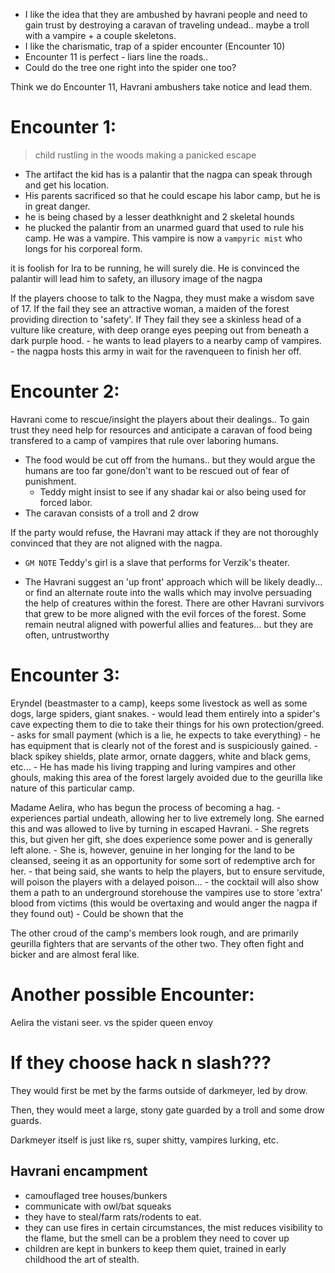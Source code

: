 - I like the idea that they are ambushed by havrani people and need to gain trust by destroying a caravan of traveling undead.. maybe a troll with a vampire + a couple skeletons.
- I like the charismatic, trap of a spider encounter (Encounter 10)
- Encounter 11 is perfect - liars line the roads..
- Could do the tree one right into the spider one too?

Think we do Encounter 11, Havrani ambushers take notice and lead them.

# Encounter 1:

> child rustling in the woods making a panicked escape

- The artifact the kid has is a palantir that the nagpa can speak through and get his location. 
- His parents sacrificed so that he could escape his labor camp, but he is in great danger.
- he is being chased by a lesser deathknight and 2 skeletal hounds
- he plucked the palantir from an unarmed guard that used to rule his camp. He was a vampire. This vampire is now a `vampyric mist` who longs for his corporeal form.

it is foolish for Ira to be running, he will surely die. He is convinced the palantir will lead him to safety, an illusory image of the nagpa

If the players choose to talk to the Nagpa, they must make a wisdom save of 17. If the fail they see an attractive woman, a maiden of the forest providing direction to 'safety'. If They fail they see a skinless head of a vulture like creature, with deep orange eyes peeping out from beneath a dark purple hood.
    - he wants to lead players to a nearby camp of vampires.
    - the nagpa hosts this army in wait for the ravenqueen to finish her off.

# Encounter 2:

Havrani come to rescue/insight the players about their dealings.. To gain trust they need help for resources and anticipate a caravan of food being transfered to a camp of vampires that rule over laboring humans. 

- The food would be cut off from the humans.. but they would argue the humans are too far gone/don't want to be rescued out of fear of punishment.
    - Teddy might insist to see if any shadar kai or also being used for forced labor.
- The caravan consists of a troll and 2 drow

If the party would refuse, the Havrani may attack if they are not thoroughly convinced that they are not aligned with the nagpa.

- `GM NOTE` Teddy's girl is a slave that performs for Verzik's theater.

- The Havrani suggest an 'up front' approach which will be likely deadly... or find an alternate route into the walls which may involve persuading the help of creatures within the forest. There are other Havrani survivors that grew to be more aligned with the evil forces of the forest. Some remain neutral aligned with powerful allies and features... but they are often, untrustworthy

# Encounter 3:

Eryndel (beastmaster to a camp), keeps some livestock as well as some dogs, large spiders, giant snakes.
    - would lead them entirely into a spider's cave expecting them to die to take their things for his own protection/greed.
    - asks for small payment (which is a lie, he expects to take everything)
    - he has equipment that is clearly not of the forest and is suspiciously gained.
        - black spikey shields, plate armor, ornate daggers, white and black gems, etc...
    - He has made his living trapping and luring vampires and other ghouls, making this area of the forest largely avoided due to the geurilla like nature of this particular camp.

Madame Aelira, who has begun the process of becoming a hag.
    - experiences partial undeath, allowing her to live extremely long. She earned this and was allowed to live by turning in escaped Havrani.
    - She regrets this, but given her gift, she does experience some power and is generally left alone.
    - She is, however, genuine in her longing for the land to be cleansed, seeing it as an opportunity for some sort of redemptive arch for her.
    - that being said, she wants to help the players, but to ensure servitude, will poison the players with a delayed poison...
        - the cocktail will also show them a path to an underground storehouse the vampires use to store 'extra' blood from victims (this would be overtaxing and would anger the nagpa if they found out)
    - Could be shown that the 

The other croud of the camp's members look rough, and are primarily geurilla fighters that are servants of the other two. They often fight and bicker and are almost feral like.

# Another possible Encounter:

Aelira the vistani seer. vs the spider queen envoy

# If they choose hack n slash???

They would first be met by the farms outside of darkmeyer, led by drow.

Then, they would meet a large, stony gate guarded by a troll and some drow guards.

Darkmeyer itself is just like rs, super shitty, vampires lurking, etc.


## Havrani encampment

- camouflaged tree houses/bunkers
- communicate with owl/bat squeaks
- they have to steal/farm rats/rodents to eat.
- they can use fires in certain circumstances, the mist reduces visibility to the flame, but the smell can be a problem they need to cover up
- children are kept in bunkers to keep them quiet, trained in early childhood the art of stealth.